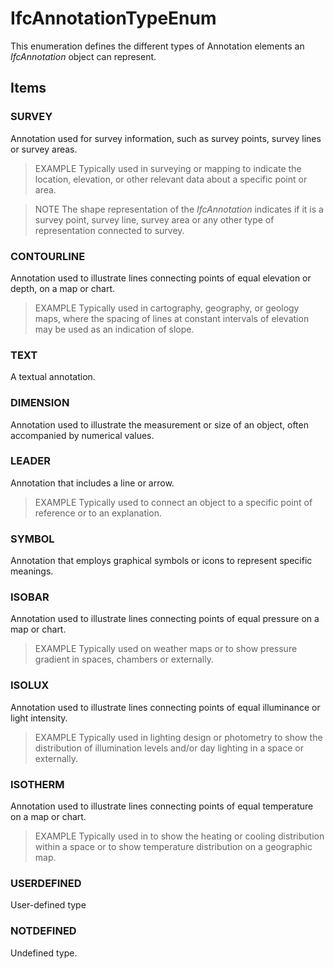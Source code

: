 # IfcAnnotationTypeEnum

This enumeration defines the different types of Annotation elements an _IfcAnnotation_ object can represent.

## Items

### SURVEY
Annotation used for survey information, such as survey points, survey lines or survey areas.

> EXAMPLE  Typically used in surveying or mapping to indicate the location, elevation, or other relevant data about a specific point or area.

> NOTE  The shape representation of the _IfcAnnotation_ indicates if it is a survey point, survey line, survey area or any other type of representation connected to survey. 

### CONTOURLINE
Annotation used to illustrate lines connecting points of equal elevation or depth, on a map or chart.

> EXAMPLE  Typically used in cartography, geography, or geology maps, where the spacing of lines at constant intervals of elevation may be used as an indication of slope.

### TEXT
A textual annotation.

### DIMENSION
Annotation used to illustrate the measurement or size of an object, often accompanied by numerical values.

### LEADER
Annotation that includes a line or arrow.

> EXAMPLE  Typically used to connect an object to a specific point of reference or to an explanation.

### SYMBOL
Annotation that employs graphical symbols or icons to represent specific meanings.

### ISOBAR
Annotation used to illustrate lines connecting points of equal pressure on a map or chart. 

> EXAMPLE  Typically used on weather maps or to show pressure gradient in spaces, chambers or externally.

### ISOLUX
Annotation used to illustrate lines connecting points of equal illuminance or light intensity.

> EXAMPLE  Typically used in lighting design or photometry to show the distribution of illumination levels and/or day lighting in a space or externally.

### ISOTHERM
Annotation used to illustrate lines connecting points of equal temperature on a map or chart.

> EXAMPLE  Typically used in to show the heating or cooling distribution within a space or to show temperature distribution on a geographic map.

### USERDEFINED
User-defined type

### NOTDEFINED
Undefined type.
